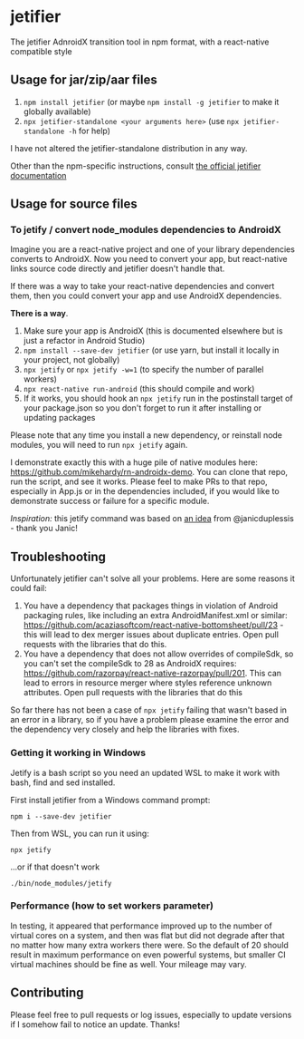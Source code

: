 # jetifier

The jetifier AdnroidX transition tool in npm format, with a react-native compatible style

## Usage for jar/zip/aar files

1. `npm install jetifier` (or maybe `npm install -g jetifier` to make it globally available)
1. `npx jetifier-standalone <your arguments here>` (use `npx jetifier-standalone -h` for help)

I have not altered the jetifier-standalone distribution in any way.

Other than the npm-specific instructions, consult [the official jetifier documentation](https://developer.android.com/studio/command-line/jetifier)

## Usage for source files

### To jetify / convert node_modules dependencies to AndroidX

Imagine you are a react-native project and one of your library dependencies converts to AndroidX.
Now you need to convert your app, but react-native links source code directly and jetifier doesn't handle that.

If there was a way to take your react-native dependencies and convert them, then you could convert your app and use AndroidX dependencies.

**There is a way**.

1. Make sure your app is AndroidX (this is documented elsewhere but is just a refactor in Android Studio)
1. `npm install --save-dev jetifier` (or use yarn, but install it locally in your project, not globally)
1. `npx jetify` or `npx jetify -w=1` (to specify the number of parallel workers)
1. `npx react-native run-android` (this should compile and work)
1. If it works, you should hook an `npx jetify` run in the postinstall target of your package.json so you don't forget to run it after installing or updating packages

Please note that any time you install a new dependency, or reinstall node modules, you will need to run `npx jetify` again.

I demonstrate exactly this with a huge pile of native modules here: <https://github.com/mikehardy/rn-androidx-demo>. You can clone that repo, run the script, and see it works. Please feel to make PRs to that repo, especially in App.js or in the dependencies included, if you would like to demonstrate success or failure for a specific module.

*Inspiration:* this jetify command was based on [an idea](https://gist.github.com/janicduplessis/df9b5e3c2b2e23bbae713255bdb99f3c) from @janicduplessis - thank you Janic!

## Troubleshooting

Unfortunately jetifier can't solve all your problems. Here are some reasons it could fail:

1. You have a dependency that packages things in violation of Android packaging rules, like including an extra AndroidManifest.xml or similar: <https://github.com/acaziasoftcom/react-native-bottomsheet/pull/23> - this will lead to dex merger issues about duplicate entries. Open pull requests with the libraries that do this.
1. You have a dependency that does not allow overrides of compileSdk, so you can't set the compileSdk to 28 as AndroidX requires: <https://github.com/razorpay/react-native-razorpay/pull/201>. This can lead to errors in resource merger where styles reference unknown attributes. Open pull requests with the libraries that do this

So far there has not been a case of `npx jetify` failing that wasn't based in an error in a library, so if you have a problem please examine the error and the dependency very closely and help the libraries with fixes.

### Getting it working in Windows

Jetify is a bash script so you need an updated WSL to make it work with bash, find and sed installed.

First install jetifier from a Windows command prompt:

    npm i --save-dev jetifier

Then from WSL, you can run it using:

    npx jetify

...or if that doesn't work

    ./bin/node_modules/jetify

### Performance (how to set workers parameter)

In testing, it appeared that performance improved up to the number of virtual cores on a system, and then was flat but did not degrade after that no matter how many extra workers there were. So the default of 20 should result in maximum performance on even powerful systems, but smaller CI virtual machines should be fine as well. Your mileage may vary.

## Contributing

Please feel free to pull requests or log issues, especially to update versions if I somehow fail to notice an update. Thanks!
